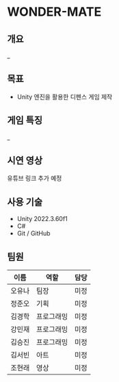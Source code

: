 #  WONDER-MATE

##  개요
_

## 목표
- Unity 엔진을 활용한 디펜스 게임 제작

## 게임 특징
_

##  시연 영상
유튜브 링크 추가 예정

## 사용 기술
- Unity 2022.3.60f1  
- C#  
- Git / GitHub  

##  팀원
| 이름 | 역할 | 담당 |
|------|------|------|
| 오유나 | 팀장 | 미정 |
| 정준오 | 기획 | 미정 |
| 김경학 | 프로그래밍 | 미정 |
| 강민재 | 프로그래밍 | 미정 |
| 김승진 | 프로그래밍 | 미정 |
| 김서빈 | 아트 | 미정 |
| 조현래 | 영상 | 미정 |

